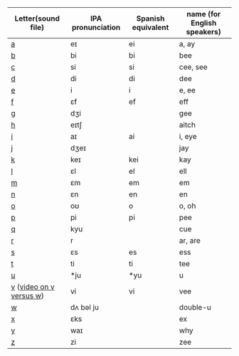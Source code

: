 |Letter(sound file)|IPA pronunciation|Spanish equivalent|name (for English speakers)|
|--|--|--|--|
|<a href="https://commons.wikimedia.org/wiki/File:En-us-a.ogg?embedplayer=yes">a</a>|eɪ|ei|a, ay|
|<a href="https://commons.wikimedia.org/wiki/File:En-us-b.ogg?embedplayer=yes">b</a>|bi|bi|bee|
|<a href="https://commons.wikimedia.org/wiki/File:En-us-c.ogg?embedplayer=yes">c</a>|si|si|cee, see|
|<a href="https://commons.wikimedia.org/wiki/File:En-us-d.ogg?embedplayer=yes">d</a>|di|di|dee|
|<a href="https://commons.wikimedia.org/wiki/File:En-us-e.ogg?embedplayer=yes">e</a>|i|i|e, ee|
|<a href="https://commons.wikimedia.org/wiki/File:En-us-f.ogg?embedplayer=yes">f</a>|ɛf|ef|eff|
|<a href="https://commons.wikimedia.org/wiki/File:En-us-g.ogg?embedplayer=yes">g</a>|dʒi| | gee|
|<a href="https://commons.wikimedia.org/wiki/File:En-us-h.ogg?embedplayer=yes">h</a>|eɪtʃ| | aitch|
|<a href="https://commons.wikimedia.org/wiki/File:En-us-i.ogg?embedplayer=yes">i</a>|aɪ|ai|i, eye|
|<a href="https://commons.wikimedia.org/wiki/File:En-us-j.ogg?embedplayer=yes">j</a>|dʒeɪ| |jay|
|<a href="https://commons.wikimedia.org/wiki/File:En-us-k.ogg?embedplayer=yes">k</a>|keɪ|kei|kay|
|<a href="https://commons.wikimedia.org/wiki/File:En-us-l.ogg?embedplayer=yes">l</a>|ɛl|el|ell|
|<a href="https://commons.wikimedia.org/wiki/File:En-us-m.ogg?embedplayer=yes">m</a>|ɛm|em|em|
|<a href="https://commons.wikimedia.org/wiki/File:En-us-n.ogg?embedplayer=yes">n</a>|ɛn|en|en|
|<a href="https://commons.wikimedia.org/wiki/File:En-us-o.ogg?embedplayer=yes">o</a>|oʊ|o|o, oh|
|<a href="https://commons.wikimedia.org/wiki/File:En-us-p.ogg?embedplayer=yes">p</a>|pi|pi|pee|
|<a href="https://commons.wikimedia.org/wiki/File:En-us-q.ogg?embedplayer=yes">q</a>|kyu| |cue|
|<a href="https://commons.wikimedia.org/wiki/File:En-us-r.ogg?embedplayer=yes">r</a>|r| |ar, are|
|<a href="https://commons.wikimedia.org/wiki/File:En-us-s.ogg?embedplayer=yes">s</a>|ɛs|es|ess|
|<a href="https://commons.wikimedia.org/wiki/File:En-us-t.ogg?embedplayer=yes">t</a>|ti|ti|tee|
|<a href="https://commons.wikimedia.org/wiki/File:En-us-u.ogg?embedplayer=yes">u</a>|*ju|*yu|u|
|<a href="https://commons.wikimedia.org/wiki/File:En-us-v.ogg?embedplayer=yes">v</a> (<a href="https://www.youtube.com/watch?v=e8NbVrMGrh8">video on v versus w</a>)|vi|vi|vee|
|<a href="https://commons.wikimedia.org/wiki/File:En-us-w.ogg?embedplayer=yes">w</a>|dʌ bəl ju| |double-u|
|<a href="https://commons.wikimedia.org/wiki/File:En-us-x.ogg?embedplayer=yes">x</a>|ɛks| |ex|
|<a href="https://commons.wikimedia.org/wiki/File:En-us-y.ogg?embedplayer=yes">y</a>|waɪ| |why|
|<a href="https://commons.wikimedia.org/wiki/File:En-us-z.ogg?embedplayer=yes">z</a>|zi| |zee|

